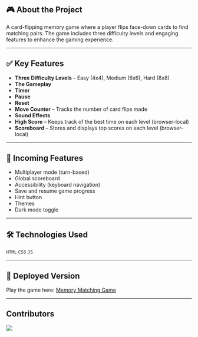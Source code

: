 ## 🎮 About the Project

A card-flipping memory game where a player flips face-down cards to find matching pairs. The game includes three difficulty levels and engaging features to enhance the gaming experience.

---

## ✅ Key Features

- **Three Difficulty Levels** – Easy (4x4), Medium (6x6), Hard (8x8)
- **The Gameplay**
- **Timer**
- **Pause**
- **Reset**
- **Move Counter** – Tracks the number of card flips made
- **Sound Effects** 
- **High Score** – Keeps track of the best time on each level (browser-local)
- **Scoreboard** – Stores and displays top scores on each level (browser-local)


---

## 🚧 Incoming Features

- Multiplayer mode (turn-based)  
- Global scoreboard
- Accessibility (keyboard navigation) 
- Save and resume game progress  
- Hint button
- Themes
- Dark mode toggle

---

## 🛠️ Technologies Used

`HTML` `CSS` `JS` 

---

## 🔗 Deployed Version

Play the game here: [Memory Matching Game]([#](https://yosifshaban6.github.io/Memory-Matching-Game/))

---


## Contributors

<a href="https://github.com/yosifshaban6/Memory-Matching-Game/graphs/contributors">
  <img src="https://contrib.rocks/image?repo=yosifshaban6/Memory-Matching-Game" />
</a>
